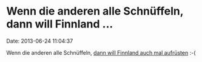 Wenn die anderen alle Schnüffeln, dann will Finnland \...
=========================================================

Date: 2013-06-24 11:04:37

Wenn die anderen alle Schnüffeln, [dann will Finnland auch mal
aufrüsten](http://yle.fi/uutiset/supo_wants_expanded_net_surveillance_powers/6697667)
:-(
